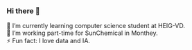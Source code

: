 ### Hi there 👋
🌱 I’m currently learning computer science student at HEIG-VD. <br />
🤔 I’m working part-time for SunChemical in Monthey.<br />
⚡ Fun fact: I love data and IA.<br />

